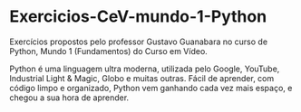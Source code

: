 # Exercicios-CeV-mundo-1-Python
Exercícios propostos pelo professor Gustavo Guanabara no curso de Python, Mundo 1 (Fundamentos) do Curso em Vídeo.

Python é uma linguagem ultra moderna, utilizada pelo Google, YouTube, Industrial Light & Magic, Globo e muitas outras. 
Fácil de aprender, com código limpo e organizado, Python vem ganhando cada vez mais espaço, e chegou a sua hora de aprender.
